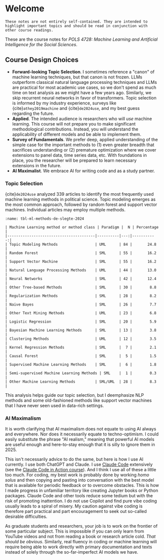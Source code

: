 # Welcome


```{important}
These notes are not entirely self-contained. They are intended to highlight important topics and should be read in conjunction with other course readings.
```

These are the course notes for *POLS 4728: Machine Learning and Artificial Intelligence for the Social Sciences*. 

## Course Design Choices

- **Forward-looking Topic Selection**. I sometimes reference a "canon" of machine learning techniques, but that canon is not frozen. LLMs outperform classical natural language processing techniques and LLMs are practical for most academic use cases, so we don't spend as much time on text analysis as we might have a few years ago. Similarly, we skip recurrent neural networks in favor of transformers. Topic selection is informed by my industry experience, surveys like {cite}`athey2019machine` and {cite}`de2024use`, and my best guess regarding the future.
- **Applied**. The intended audience is researchers who will *use* machine learning. This course will not prepare you to make significant methodological contributions. Instead, you will understand the applicability of different models and be able to implement them. 
- **Survey of Fundamentals**. We prefer deep, applied understanding of the simple case for the important methods to (1) even greater breadth that sacrifices understanding or (2) premature optimization where we cover extensions to panel data, time series data, etc. With foundations in place, you the researcher will be prepared to learn necessary extensions in the future.
- **AI Maximalist**. We embrace AI for writing code and as a study partner. 

### Topic Selection

{cite}`de2024use` analyzed 339 articles to identify the most frequently used machine learning methods in political science. Topic modeling emerges as the most common approach, followed by random forest and support vector machines. Individual articles may employ multiple methods.

```{table} Most frequently used ML methods in political science (n=339)
:name: tbl-ml-methods-de-slegte-2024

| Machine Learning method or method class | Paradigm |  N | Percentage |
|----------------------------------------|----------|---:|-----------:|
| Topic Modeling Methods                 | UML      | 84 |       24.8 |
| Random Forest                          | SML      | 55 |       16.2 |
| Support Vector Machine                 | SML      | 55 |       16.2 |
| Natural Language Processing Methods    | UML      | 44 |       13.0 |
| Neural Networks                        | SML      | 42 |       12.4 |
| Other Tree-based Methods               | SML      | 30 |        8.8 |
| Regularization Methods                 | SML      | 28 |        8.2 |
| Naive Bayes                            | SML      | 26 |        7.7 |
| Other Text Mining Methods              | UML      | 23 |        6.8 |
| Logistic Regression                    | SML      | 20 |        5.9 |
| Bayesian Machine Learning Methods      | SML      | 13 |        3.8 |
| Clustering Methods                     | UML      | 12 |        3.5 |
| Kernel Regression Methods              | SML      |  7 |        2.1 |
| Causal Forest                          | SML      |  5 |        1.5 |
| Supervised Machine Learning Methods    | SML      |  6 |        1.8 |
| Semi-supervised Machine Learning Methods | SML    |  1 |        0.3 |
| Other Machine Learning Methods         | SML/UML  | 28 |        8.3 |
```

This analysis helps guide our topic selection, but I deemphasize NLP methods and some old-fashioned methods like support vector machines that I have never seen used in data-rich settings. 

### AI Maximalism

It is worth clarifying that AI maximalism does not equate to using AI always and everywhere. Nor does it necessarily equate to techno-optimism. I could easily substitute the phrase "AI realism," meaning that powerful AI models are useful enough and here-to-stay enough that it is silly to ignore them in 2025. 

This isn't necessarily advice to do the same, but here is how I use AI currently. I use both ChatGPT and Claude. I use [Claude Code](https://www.anthropic.com/claude-code) extensively (see the [Claude Code in Action course](https://anthropic.skilljar.com/claude-code-in-action)). And I think I use all of these a little too much. For coding, my best work is probably done by working *homo solus* and then copying and pasting into conversation with the best model that is available for periodic feedback or to overcome obstacles. This is how I made progress in unfamiliar territory like creating Jupyter books or Python packages. Claude Code and other tools reduce some tedium but with the risk of promoting inattention. I do not use Copilot and find pure vibe coding usually leads to a spiral of misery. My caution against vibe coding is therefore part practical and part encouragement to seek out so-called desirable difficulties.

As graduate students and researchers, your job is to work on the frontier of some particular subject. This is impossible if you can only learn from YouTube videos and not from reading a book or research article cold. *That should be obvious*. Similarly, real fluency in coding or machine learning will require being able to work directly with primary documentation and texts instead of solely through the so-far-imperfect AI models we have.  



